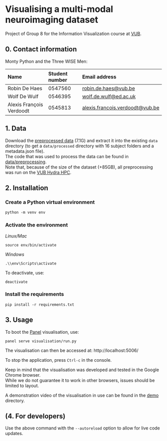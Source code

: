 # Visualising a multi-modal neuroimaging dataset

Project of Group 8 for the Information Visualization course at [VUB](www.vub.be).

## 0. Contact information

Monty Python and the Three WISE Men:

| Name                     | Student number | Email address                                                      |
| :----------------------- | :------------- | :----------------------------------------------------------------- |
| Robin De Haes            | 0547560        | [robin.de.haes@vub.be](mailto:robin.de.haes@vub.be)                |
| Wolf De Wulf             | 0546395        | [wolf.de.wulf@ed.ac.uk](mailto:wolf.de.wulf@ed.ac.uk)              |
| Alexis François Verdoodt | 0545813        | [alexis.francois.verdoodt@vub.be](alexis.francois.verdoodt@vub.be) |

## 1. Data

Download the [preprocessed data](https://vub-my.sharepoint.com/:u:/g/personal/wolf_de_wulf_vub_be/EYNaczwQxy1AtnPBvZKCL70BfQdxDtu7zbUaTHjUyH6QfA?e=aYMqek) (7.1G) and extract it into the existing `data` directory (to get a `data/processed` directory with 16 subject folders and a metadata.json file).  
The code that was used to process the data can be found in [data/preprocessing](data/preprocessing).  
Note that, because of the size of the dataset (+85GB), all preprocessing was run on the [VUB Hydra HPC](https://hpc.vub.be/).

## 2. Installation

### Create a Python virtual environment
```console
python -m venv env
```

### Activate the environment

*Linux/Mac*
```console
source env/bin/activate
```

*Windows*
```console
.\\env\Scripts\activate
```

To deactivate, use:
```console
deactivate
```

### Install the requirements
```console
pip install -r requirements.txt
```

## 3. Usage

To boot the [Panel](https://panel.holoviz.org/) visualisation, use:

```console
panel serve visualisation/run.py
```

The visualisation can then be accessed at: http://localhost:5006/

To stop the application, press `Ctrl-c` in the console.  

Keep in mind that the visualisation was developed and tested in the Google Chrome browser.  
While we do not guarantee it to work in other browsers, issues should be limited to layout.  

A demonstration video of the visualisation in use can be found in the [demo](demo) directory.

## (4. For developers)

Use the above command with the ``--autoreload`` option to allow for live code updates.
